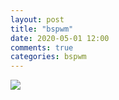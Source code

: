 ```yaml
---
layout: post
title: "bspwm"
date: 2020-05-01 12:00
comments: true
categories: bspwm
---
```


<img src="https://lh3.googleusercontent.com/57obR61QxDYN-HT0xQ74rxDYCWG2kDi2Zf1QJZpezfFxlwJsGITBLy3cW1ld23ZO8CXNjsBvV86pVhIxtxMiQwR20NmszCvdplJOTYk-Iv-VFyLxZohlBaqjRV247K5MVr_6bx6f7uXOVsWvQaoG08Ci4bG3Qn42FuJaAX4201xFyUVBkK-X0UagpedpYKn2VSHLonY6iKgYbhBQ2KQj-wM9Pe475AOC0mKgddQTV3b7XjriSvPSHu7gVzKo_RgBcEXzInH2fjBMoep0aYBWXzywRQNwAa5WMreHujPXIePHd1EINa_sOw7TZ2M479iT4NEfmcnveYTumZBLQKfCdwqRxEiJFZ6e71nf7aQKWEzO0w97PD86J-668jlxE0XrT7jNiL3QACdhOcYtnWw168VkulXMDM-uSCKLiIio5byVp3mpxQG091qZfBb6pafEgaEUjXTnWV0XQ6W-qUnT-na7VOBTNfbweTmgFDEM9brUOADCnJto-SeYsJM1GIII13ugefFbcor7Etu2KkiffhCnl7IQEw3md-IRL4zqOb_uJSXm538V4Pbl8CkZD8dQZ_Xk1HDNdtV9aSXHSubvwd9rjhwDBb_hxjSUaFr28kbQN8dMZ3mxTM0d0nTUJ1z8BIqSyg2D1oSMUEJgdsXJcj7OkclhWxGMuzEw90AwUrdbgFaLFXzh6uE0uj_L=w1985-h1118-no?authuser=0" />

